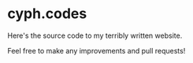 # cyph.codes
Here's the source code to my terribly written website.

Feel free to make any improvements and pull requests!
